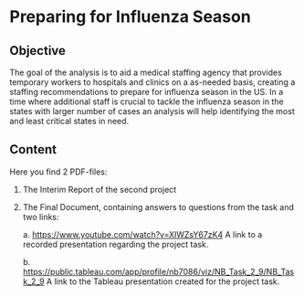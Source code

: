 # Preparing for Influenza Season

## Objective

The goal of the analysis is to aid a medical staffing agency that provides temporary workers to hospitals and clinics on a as-needed basis, creating a staffing recommendations to prepare for influenza season in the US. In a time where additional staff is crucial to tackle the influenza season in the states with larger number of cases an analysis will help identifying the most and least critical states in need.

## Content

Here you find 2 PDF-files:

1. The Interim Report of the second project

2. The Final Document, containing answers to questions from the task and two links:

	a. https://www.youtube.com/watch?v=XIWZsY67zK4
	   A link to a recorded presentation regarding the project task.

	b. https://public.tableau.com/app/profile/nb7086/viz/NB_Task_2_9/NB_Task_2_9
	   A link to the Tableau presentation created for the project task.
